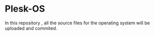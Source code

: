 # Plesk-OS
In this repository , all the source files for the operating system will be uploaded and commited. 


